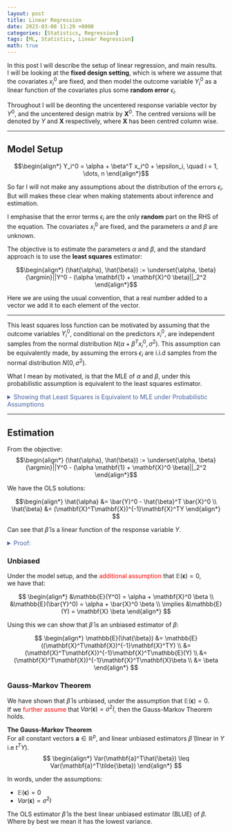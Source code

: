 ```yaml
---
layout: post
title: Linear Regression
date: 2023-03-08 11:29 +0000
categories: [Statistics, Regression]
tags: [ML, Statistics, Linear Regression] 
math: true
---
```


In this post I will describe the setup of linear regression, and main results.  
I will be looking at the **fixed design setting**, which is where we assume that the covariates $x_i^0$ are fixed, and then model the outcome variable $Y_i^0$ as a linear function of the covariates plus some **random error** $\epsilon_i$.

Throughout I will be deonting the uncentered response variable vector by $Y^0$, and the uncentered design matrix by $\mathbf{X}^0$. The centred versions will be denoted by $Y$ and $\mathbf{X}$ respectively, where $\mathbf{X}$ has been centred column wise.

***

## Model Setup

$$\begin{align*}
Y_i^0 = \alpha + \beta^T x_i^0 + \epsilon_i, \quad i = 1, \dots, n 
\end{align*}$$

So far I will not make any assumptions about the distribution of the errors $\epsilon_i$. But will makes these clear when making statements about inference and estimation.

I emphasise that the error terms $\epsilon_i$ are the only **random** part on the RHS of the equation. The covariates $x_i^0$ are fixed, and the parameters $\alpha$ and $\beta$ are unknown.

The objective is to estimate the parameters $\alpha$ and $\beta$, and the standard approach is to use the **least squares** estimator:

$$\begin{align*}
(\hat{\alpha}, \hat{\beta}) := \underset{\alpha, \beta}{\argmin}||Y^0 - (\alpha \mathbf{1} + \mathbf{X}^0 \beta)||_2^2
\end{align*}$$

Here we are using the usual convention, that a real number added to a vector we add it to each element of the vector.


***
This least squares loss function can be motivated by assuming that the outcome variables $Y_i^0$, conditional on the predictors $x_i^0$, are independent samples from the normal distribution $N(\alpha + \beta^T x_i^0, \sigma^2)$. This assumption can be equivalently made, by assuming the errors $\epsilon_i$ are i.i.d samples from the normal distribution $N(0, \sigma^2)$.

What I mean by motivated, is that the MLE of $\alpha$ and $\beta$, under this probabilistic assumption is equivalent to the least squares estimator.  

<details>

  <summary markdown="span" style="color:#4863A0">Showing that Least Squares is Equivalent to MLE under Probabilistic Assumptions</summary>
<div markdown="1">

Assume $\{(\mathbf{x}_i, y_i) \mid i = 1, \dots n\}$ are repeated independent samples from random variables $\mathbf{X}$ and $Y$ respectively. With $Y \mid \mathbf{X} \sim N(f(\mathbf{x};\mathbf{w}), \sigma^2)$. 

We then can write that:

$$\begin{align}
    p(y_1, \dots y_n \mid \mathbf{x}_1, \dots \mathbf{x}_n; \bw, \sigma) &= \frac{\prod_{i=1}^{n}{p(\mathbf{x}_i,y_i;\bw, \sigma)}}{\prod_{i=1}^{n}{p(\mathbf{x}_i;\bw, \sigma)}} \\
    &= \prod_{i=1}^{n}{p(y_i \mid \mathbf{x}_i;\bw, \sigma)}
\end{align}$$

And therfore under the distributional assumption the log-likelihood is given by:

$$\begin{align}
  \log(p(y_1, \dots y_n \mid \mathbf{x}_1, \dots \mathbf{x}_n; \bw, \sigma)) = C + \frac{\sum_{i=1}^{n}{(y_i - f(\mathbf{x}_i;\bw))^2}}{2\sigma^2}
\end{align}$$

And hence the MLE of $\bw$ is given by solving the least squares problem.

Alternatively, it can be sometimes be more easily thought of in the fixed design setting, where the covariates $x_i^0$ are fixed. And then we sample the $y_i$'s independently from the normal distribution $N(\alpha + \beta^T x_i^0, \sigma^2)$. 

In that case we would just write the density as a function of the constants $\mathbf{x}_i$:

\begin{align}


</div>
</details>

***

## Estimation

From the objective:
$$\begin{align*}
(\hat{\alpha}, \hat{\beta}) := \underset{\alpha, \beta}{\argmin}||Y^0 - (\alpha \mathbf{1} + \mathbf{X}^0 \beta)||_2^2
\end{align*}$$





We have the OLS solutions:  

$$\begin{align*}
\hat{\alpha} &= \bar{Y}^0 - \hat{\beta}^T \bar{X}^0 \\
\hat{\beta} &= (\mathbf{X}^T\mathbf{X})^{-1}\mathbf{X}^TY
\end{align*}
$$

Can see that $\hat{\beta}$ is a linear function of the response variable $Y$.

<details>

  <summary markdown="span" style="color:#4863A0">Proof:</summary>
<div markdown="1">

- Solution for intercept $\alpha$:

$$\begin{align*}
||Y^0 - (\alpha + \mathbf{X}^0 \beta)||_2^2 = (Y^0 - (\alpha \mathbf{1} + \mathbf{X}^0 \beta))^T(Y^0 - (\alpha \mathbf{1} + \mathbf{X}^0 \beta)) \\
= (Y^0)^T Y^0 - 2(Y^0)^T(\alpha \mathbf{1} + \mathbf{X}^0 \beta) + (\alpha \mathbf{1} + \mathbf{X}^0 \beta)^T(\alpha \mathbf{1} + \mathbf{X}^0 \beta) 
\end{align*}$$

Minimising w.r.t to the constant $\alpha$, so just looking at terms that depend on $\alpha$:

$$\begin{align*}
\frac{\partial}{\partial \alpha} - \alpha (Y^0)^T \mathbf{1} + \alpha (\mathbf{1}^T \mathbf{1}) \alpha + 2\beta^T \mathbf{X}^0 \alpha \mathbf{1} \\
= -2(Y^0)^T \mathbf{1} + 2\alpha n + 2\beta^T \mathbf{X}^0 \mathbf{1}
\end{align*}$$

Setting to zero gives:

$$\begin{align*}
\hat{\alpha} &= \frac{1}{n}\left[\left(\sum_{i = 1}^{n}Y_i^0 - \left(\sum_{i = 1}^{n}(x_i^0)^T \beta \right) \right)\right] \\
&= \bar{Y}^0 - \bar{X}^0 \beta
\end{align*}$$

Where $\bar{X}^0$ is the mean row vector of the design matrix. Hence plugging $\hat{\alpha}$ back into the objective gives:

$$
\begin{align*}
Y^0 - (\hat{\alpha} \mathbf{1} + \mathbf{X}^0 \beta) = (Y^0 - (\bar{Y}^0 \mathbf{1} - (\bar{X}^0 \beta)\mathbf{1} + \mathbf{X}^0 \beta)) \\
= (Y^0 - \bar{Y}^0 \mathbf{1}) - (\mathbf{X}^0 - \bar{X}^0 \mathbf{1})\beta \\
= (Y -\mathbf{X} \beta)
\end{align*}
$$

Where $Y$ and $\mathbf{X}$ are the centered response variable and design matrix respectively.  


- Solution for intercept $\beta$:




***
</div>
</details>


### Unbiased

Under the model setup, and the <span style="color:red">additional assumption</span> that $\mathbb{E}(\mathbf{\epsilon}) = 0$,  
we have that:

$$
\begin{align*}
&\mathbb{E}(Y^0) = \alpha + \mathbf{X}^0 \beta \\  
&\mathbb{E}(\bar{Y}^0) = \alpha + \bar{X}^0 \beta
\\
\implies &\mathbb{E}(Y) = \mathbf{X} \beta
\end{align*} 
$$  

Using this we can show that $\hat{\beta}$ is an unbiased estimator of $\beta$:

$$
\begin{align*}
\mathbb{E}(\hat{\beta}) &= \mathbb{E}((\mathbf{X}^T\mathbf{X})^{-1}\mathbf{X}^TY) \\
&= (\mathbf{X}^T\mathbf{X})^{-1}\mathbf{X}^T\mathbb{E}(Y) \\
&= (\mathbf{X}^T\mathbf{X})^{-1}\mathbf{X}^T\mathbf{X}\beta \\
&= \beta
\end{align*}
$$

### Gauss-Markov Theorem

We have shown that $\hat{\beta}$ is unbiased, under the assumption that $\mathbb{E}(\mathbf{\epsilon}) = 0$.  
If we <span style="color:red">further assume</span>  that $Var(\mathbf{\epsilon}) = \sigma^2 I$, then the Gauss-Markov Theorem holds.

**The Gauss-Markov Theorem**  
For all constant vectors $\mathbf{a} \in \mathbb{R}^p$, and linear unbiased estimators $\tilde{\beta}$ (linear in $Y$ i.e $t^TY$). 
$$
\begin{align*}
Var(\mathbf{a}^T\hat{\beta}) \leq Var(\mathbf{a}^T\tilde{\beta})
\end{align*}
$$

In words, under the assumptions:  
- $\mathbb{E}(\mathbf{\epsilon}) = 0$
- $Var(\mathbf{\epsilon}) = \sigma^2 I$  

The OLS estimator $\hat{\beta}$ is the best linear unbiased estimator (BLUE) of $\beta$. Where by best we mean it has the lowest variance.